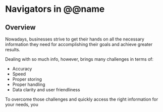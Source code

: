 # Navigators in @@name

## Overview

Nowadays, businesses strive to get their hands on all the necessary information they need for accomplishing their goals and achieve greater results.  

Dealing with so much info, however, brings many challenges in terms of:  

* Accuracy
* Speed
* Proper storing
* Proper handling
* Data clarity and user friendliness

To overcome those challenges and quickly access the right information for your needs, you
